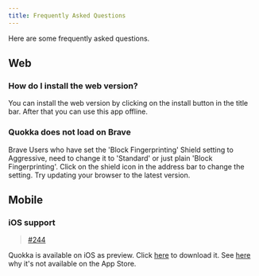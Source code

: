 ```yaml
---
title: Frequently Asked Questions
---
```


Here are some frequently asked questions.

## Web

### How do I install the web version?

You can install the web version by clicking on the install button in the title bar.
After that you can use this app offline.

### Quokka does not load on Brave

Brave Users who have set the 'Block Fingerprinting' Shield setting to Aggressive, need to change it to 'Standard' or just plain 'Block Fingerprinting'.
Click on the shield icon in the address bar to change the setting.
Try updating your browser to the latest version.

## Mobile

### iOS support

> [#244](https://github.com/LinwoodDev/Quokka/issues/244)

Quokka is available on iOS as preview. Click [here](https://quokka.linwood.dev/downloads/ios) to download it. See [here](https://github.com/LinwoodDev/Quokka/issues/244#issuecomment-1935460878) why it's not available on the App Store.
